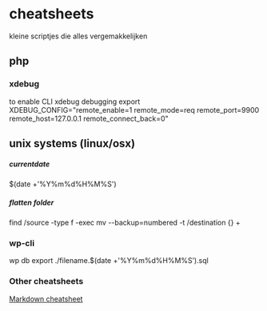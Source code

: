 # cheatsheets
kleine scriptjes die alles vergemakkelijken

## php

### xdebug

to enable CLI xdebug debugging
export XDEBUG_CONFIG="remote_enable=1 remote_mode=req remote_port=9900 remote_host=127.0.0.1 remote_connect_back=0"

## unix systems (linux/osx)

##### currentdate
$(date +'%Y%m%d%H%M%S')

##### flatten folder
find /source -type f -exec mv --backup=numbered -t /destination {} +


### wp-cli
wp db export ./filename.$(date +'%Y%m%d%H%M%S’).sql



### Other cheatsheets
[Markdown cheatsheet](https://github.com/adam-p/markdown-here/wiki/Markdown-Cheatsheet)
